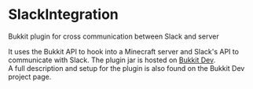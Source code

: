 # SlackIntegration
Bukkit plugin for cross communication between Slack and server

It uses the Bukkit API to hook into a Minecraft server and Slack's API to communicate with Slack. The plugin jar is hosted on [Bukkit Dev](https://dev.bukkit.org/projects/slackintegration?gameCategorySlug=bukkit-plugins&projectID=94963).<br>A full description and setup for the plugin is also found on the Bukkit Dev project page.
